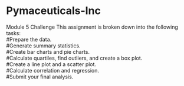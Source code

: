# Pymaceuticals-Inc
Module 5 Challenge This assignment is broken down into the following tasks:  
#Prepare the data.  
#Generate summary statistics.  
#Create bar charts and pie charts.  
#Calculate quartiles, find outliers, and create a box plot.  
#Create a line plot and a scatter plot.  
#Calculate correlation and regression.  
#Submit your final analysis.
